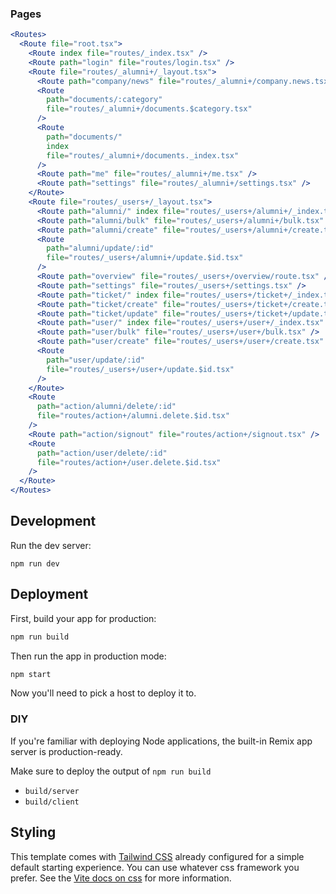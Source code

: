 ### Pages

```jsx
<Routes>
  <Route file="root.tsx">
    <Route index file="routes/_index.tsx" />
    <Route path="login" file="routes/login.tsx" />
    <Route file="routes/_alumni+/_layout.tsx">
      <Route path="company/news" file="routes/_alumni+/company.news.tsx" />
      <Route
        path="documents/:category"
        file="routes/_alumni+/documents.$category.tsx"
      />
      <Route
        path="documents/"
        index
        file="routes/_alumni+/documents._index.tsx"
      />
      <Route path="me" file="routes/_alumni+/me.tsx" />
      <Route path="settings" file="routes/_alumni+/settings.tsx" />
    </Route>
    <Route file="routes/_users+/_layout.tsx">
      <Route path="alumni/" index file="routes/_users+/alumni+/_index.tsx" />
      <Route path="alumni/bulk" file="routes/_users+/alumni+/bulk.tsx" />
      <Route path="alumni/create" file="routes/_users+/alumni+/create.tsx" />
      <Route
        path="alumni/update/:id"
        file="routes/_users+/alumni+/update.$id.tsx"
      />
      <Route path="overview" file="routes/_users+/overview/route.tsx" />
      <Route path="settings" file="routes/_users+/settings.tsx" />
      <Route path="ticket/" index file="routes/_users+/ticket+/_index.tsx" />
      <Route path="ticket/create" file="routes/_users+/ticket+/create.tsx" />
      <Route path="ticket/update" file="routes/_users+/ticket+/update.tsx" />
      <Route path="user/" index file="routes/_users+/user+/_index.tsx" />
      <Route path="user/bulk" file="routes/_users+/user+/bulk.tsx" />
      <Route path="user/create" file="routes/_users+/user+/create.tsx" />
      <Route
        path="user/update/:id"
        file="routes/_users+/user+/update.$id.tsx"
      />
    </Route>
    <Route
      path="action/alumni/delete/:id"
      file="routes/action+/alumni.delete.$id.tsx"
    />
    <Route path="action/signout" file="routes/action+/signout.tsx" />
    <Route
      path="action/user/delete/:id"
      file="routes/action+/user.delete.$id.tsx"
    />
  </Route>
</Routes>
```

## Development

Run the dev server:

```shellscript
npm run dev
```

## Deployment

First, build your app for production:

```sh
npm run build
```

Then run the app in production mode:

```sh
npm start
```

Now you'll need to pick a host to deploy it to.

### DIY

If you're familiar with deploying Node applications, the built-in Remix app server is production-ready.

Make sure to deploy the output of `npm run build`

- `build/server`
- `build/client`

## Styling

This template comes with [Tailwind CSS](https://tailwindcss.com/) already configured for a simple default starting experience. You can use whatever css framework you prefer. See the [Vite docs on css](https://vitejs.dev/guide/features.html#css) for more information.
